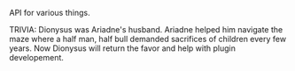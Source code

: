 API for various things.

TRIVIA: Dionysus was Ariadne's husband. Ariadne helped him navigate the maze where a half man, half bull demanded sacrifices of children every few years. Now Dionysus will return the favor and help with plugin developement.
